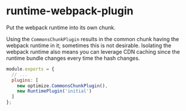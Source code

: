 # runtime-webpack-plugin

Put the webpack runtime into its own chunk.

Using the `CommonsChunkPlugin` results in the common chunk having the webpack runtime in it; sometimes this is not desirable. Isolating the webpack runtime also means you can leverage CDN caching since the runtime bundle changes every time the hash changes.

```javascript
module.exports = {
  // ...
  plugins: [
    new optimize.CommonsChunkPlugin(),
    new RuntimePlugin('initial')
  ]
};
```
